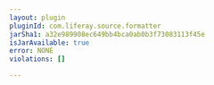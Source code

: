 ```yaml
---
layout: plugin
pluginId: com.liferay.source.formatter
jarSha1: a32e989908ec649bb4bca0ab0b3f73083113f45e
isJarAvailable: true
error: NONE
violations: []

---
```

